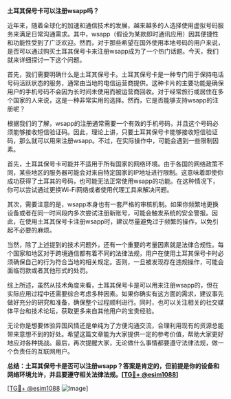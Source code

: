 **土耳其保号卡可以注册wsapp吗？**

近年来，随着全球化的加速和通信技术的发展，越来越多的人选择使用虚拟号码服务来满足日常沟通需求。其中，wsapp（假设为某款即时通讯应用）因其便捷性和功能性受到了广泛欢迎。然而，对于那些希望在国外使用本地号码的用户来说，是否可以通过购买土耳其保号卡来注册wsapp成为了一个热门话题。今天，我们就来详细探讨一下这个问题。

首先，我们需要明确什么是土耳其保号卡。土耳其保号卡是一种专门用于保持电话号码活跃状态的服务，通常由当地的电信运营商提供。这种卡片的主要功能是确保用户的手机号码不会因为长时间未使用而被运营商回收。对于经常旅行或居住在多个国家的人来说，这是一种非常实用的选择。然而，它是否能够支持wsapp的注册呢？

根据我们的了解，wsapp的注册通常需要一个有效的手机号码，并且这个号码必须能够接收短信验证码。因此，理论上讲，只要土耳其保号卡能够接收短信验证码，那么就可以用来注册wsapp。不过，在实际操作中，可能会遇到一些限制因素。

首先，土耳其保号卡可能并不适用于所有国家的网络环境。由于各国的网络政策不同，某些地区的服务器可能会对来自特定国家的IP地址进行限制。这意味着即使你成功获得了土耳其的号码，也可能无法正常使用wsapp的功能。在这种情况下，你可以尝试通过更换Wi-Fi网络或者使用代理工具来解决问题。

其次，需要注意的是，wsapp本身也有一套严格的审核机制。如果你频繁地更换设备或者在同一时间段内多次尝试注册新账号，可能会触发系统的安全警报。因此，在使用土耳其保号卡注册wsapp时，建议尽量避免过于频繁的操作，以免引起不必要的麻烦。

当然，除了上述提到的技术问题外，还有一个重要的考量因素就是法律合规性。每个国家和地区对于跨境通信都有着不同的法律法规，用户在使用土耳其保号卡时必须确保自己的行为符合当地的相关规定。否则，一旦被发现存在违规操作，可能会面临罚款或者其他形式的处罚。

综上所述，虽然从技术角度来看，土耳其保号卡是可以用来注册wsapp的，但在实际应用过程中还需要综合考虑多种因素。如果你确实有这方面的需求，建议事先做好充分的研究和准备，确保整个过程顺利进行。同时，也可以关注相关的社交媒体平台和技术论坛，获取更多来自其他用户的宝贵经验。

无论你是想要体验异国风情还是单纯为了方便沟通交流，合理利用现有的资源总能带来意想不到的好处。希望这篇文章能为大家提供一定的参考价值，帮助大家更好地应对各种挑战。最后，再次提醒大家，无论做什么事情都要遵守法律法规，做一个负责任的互联网用户。

**总结：土耳其保号卡是否可以注册wsapp？答案是肯定的，但前提是你的设备和网络环境允许，并且要遵守相关法律法规。[[TG💪+ @esim1088](https://t.me/s/esim1088)]**

[[TG💪+ @esim1088](https://t.me/s/esim1088) ![Image](https://i.postimg.cc/4NQfJmqS/Snipaste-2025-05-13-00-14-12.png)]